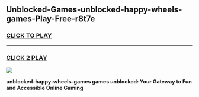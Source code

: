 
## Unblocked-Games-unblocked-happy-wheels-games-Play-Free-r8t7e
<h3>
<a href="https://premium76.site?title=unblocked-happy-wheels-games&ref=19M">CLICK TO PLAY</a></h3>
<hr>

<h3>
<a href="https://premium76.site?title=unblocked-happy-wheels-games&ref=19M">CLICK 2 PLAY</a>
  
</h3>

<a href="https://premium76.site?title=unblocked-happy-wheels-games&ref=19M"><img src="https://clearcache.store/games.png"></a>


**unblocked-happy-wheels-games games unblocked: Your Gateway to Fun and Accessible Online Gaming**
